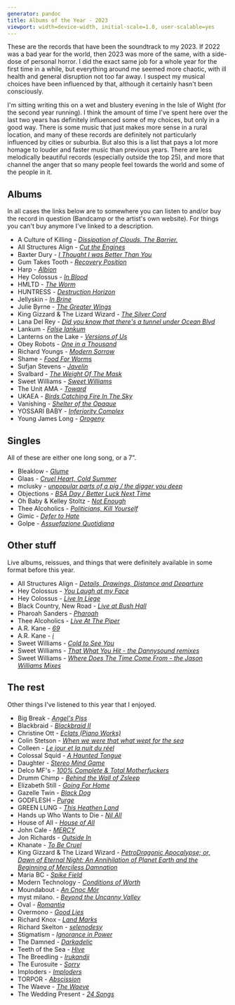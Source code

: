 ```yaml
---
generator: pandoc
title: Albums of the Year - 2023
viewport: width=device-width, initial-scale=1.0, user-scalable=yes
---
```


These are the records that have been the soundtrack to my 2023. If 2022
was a bad year for the world, then 2023 was more of the same, with a
side-dose of personal horror. I did the exact same job for a whole year
for the first time in a while, but everything around me seemed more
chaotic, with ill health and general disruption not too far away. I
suspect my musical choices have been influenced by that, although it
certainly hasn't been consciously.

I'm sitting writing this on a wet and blustery evening in the Isle of
Wight (for the second year running). I think the amount of time I've
spent here over the last two years has definitely influenced some of my
choices, but only in a good way. There is some music that just makes
more sense in a rural location, and many of these records are definitely
not particularly influenced by cities or suburbia. But also this is a
list that pays a lot more homage to louder and faster music than
previous years. There are less melodically beautiful records (especially
outside the top 25), and more that channel the anger that so many people
feel towards the world and some of the people in it.

## Albums

In all cases the links below are to somewhere you can listen to and/or
buy the record in question (Bandcamp or the artist's own website). For
things you can't buy anymore I've linked to a description.

-   A Culture of Killing - [*Dissipation of Clouds. The
    Barrier.*](https://acultureofkilling.bandcamp.com/album/dissipation-of-clouds-the-barrier)
-   All Structures Align - [*Cut the
    Engines*](https://allstructuresalign.bandcamp.com/album/cut-the-engines)
-   Baxter Dury - [*I Thought I was Better Than
    You*](https://baxterdury.bandcamp.com/album/i-thought-i-was-better-than-you)
-   Gum Takes Tooth - [*Recovery
    Position*](https://gumtakestooth.bandcamp.com/album/recovery-position)
-   Harp - [*Albion*](https://harpband.bandcamp.com/album/albion)
-   Hey Colossus - [*In
    Blood*](https://heycolossus.bandcamp.com/album/in-blood)
-   HMLTD - [*The Worm*](https://hmltd.bandcamp.com/album/the-worm)
-   HUNTRESS - [*Destruction
    Horizon*](https://brawlrecords.bandcamp.com/album/destruction-horizon-2)
-   Jellyskin - [*In
    Brine*](https://jellyskin.bandcamp.com/album/in-brine)
-   Julie Byrne - [*The Greater
    Wings*](https://juliembyrne.bandcamp.com/album/the-greater-wings)
-   King Gizzard & The Lizard Wizard - [*The Silver
    Cord*](https://kinggizzard.bandcamp.com/album/the-silver-cord)
-   Lana Del Rey - [*Did you know that there's a tunnel under Ocean
    Blvd*](https://www.theguardian.com/music/2023/dec/15/the-50-best-albums-of-2023-no-6-lana-del-rey-did-you-know-that-theres-a-tunnel-under-ocean-blvd)
-   Lankum - [*False
    lankum*](https://lankum.bandcamp.com/album/false-lankum)
-   Lanterns on the Lake - [*Versions of
    Us*](https://lanternsonthelake.bandcamp.com/album/versions-of-us)
-   Obey Robots - [*One in a
    Thousand*](https://penfriendrocks.bandcamp.com/album/one-in-a-thousand-2)
-   Richard Youngs - [*Modern
    Sorrow*](https://blacktruffle.bandcamp.com/album/modern-sorrow)
-   Shame - [*Food For
    Worms*](https://shamebanduk.bandcamp.com/album/food-for-worms)
-   Sufjan Stevens -
    [*Javelin*](https://sufjanstevens.bandcamp.com/album/javelin)
-   Svalbard - [*The Weight Of The
    Mask*](https://svalbard.bandcamp.com/album/the-weight-of-the-mask)
-   Sweet Williams - [*Sweet
    Williams*](https://sweetwilliams.bandcamp.com/album/sweet-williams-2)
-   The Unit AMA -
    [*Toward*](https://theunitama.bandcamp.com/album/toward)
-   UKAEA - [*Birds Catching Fire In The
    Sky*](https://ukaea.bandcamp.com/album/birds-catching-fire-in-the-sky-2)
-   Vanishing - [*Shelter of the
    Opaque*](https://thequietus.com/articles/33357-vanishing-interview)
-   YOSSARI BABY - [*Inferiority
    Complex*](https://yossaribaby.bandcamp.com/album/inferiority-complex)
-   Young James Long -
    [*Orogeny*](https://youngjameslongband.bandcamp.com/album/orogeny-2)

## Singles

All of these are either one long song, or a 7".

-   Bleaklow - [*Glume*](https://bleaklownoise.bandcamp.com/album/glume)
-   Glaas - [*Cruel Heart, Cold
    Summer*](https://staticshockrecords.bandcamp.com/album/cruel-heart-cold-summer)
-   mclusky - [*unpopular parts of a pig / the digger you
    deep*](https://mcluskymclusky.bandcamp.com/album/unpopular-parts-of-a-pig-the-digger-you-deep)
-   Objections - [*BSA Day / Better Luck Next
    Time*](https://objections.bandcamp.com/album/bsa-day-better-luck-next-time)
-   Oh Baby & Kelley Stoltz - [*Not
    Enough*](https://state51.greedbag.com/buy/singularity-11-not-enough/)
-   Thee Alcoholics - [*Politicians, Kill
    Yourself*](https://thee-alcoholics.bandcamp.com/album/politicians-kill-yourself)
-   Gimic - [*Defer to
    Hate*](https://gimic.bandcamp.com/album/defer-to-hate)
-   Golpe - [*Assuefazione
    Quotidiana*](https://staticshockrecords.bandcamp.com/album/assuefazione-quotidiana)

## Other stuff

Live albums, reissues, and things that were definitely available in some
format before this year.

-   All Structures Align - [*Details, Drawings, Distance and
    Departure*](https://allstructuresalign.bandcamp.com/album/details-drawings-distance-and-departure)
-   Hey Colossus - [*You Laugh at my
    Face*](https://heycolossus.bandcamp.com/album/you-laugh-at-my-face)
-   Hey Colossus - [*Live In
    Liege*](https://heycolossus.bandcamp.com/album/live-in-liege-2)
-   Black Country, New Road - [*Live at Bush
    Hall*](https://blackcountrynewroad.bandcamp.com/album/live-at-bush-hall)
-   Pharoah Sanders -
    [*Pharoah*](https://pharoahsanders.bandcamp.com/album/pharoah)
-   Thee Alcoholics - [*Live At The
    Piper*](https://thee-alcoholics.bandcamp.com/album/live-at-the-piper)
-   A.R. Kane - [*69*](https://arkaneband.bandcamp.com/album/69)
-   A.R. Kane - [*i*](https://arkaneband.bandcamp.com/album/i)
-   Sweet Williams - [*Cold to See
    You*](https://www.last.fm/music/Sweet+Williams/Cold+to+See+You)
-   Sweet Williams - [*That What You Hit - the Dannysound
    remixes*](https://sweetwilliams.bandcamp.com/album/that-what-you-hit-the-dannysound-remixes)
-   Sweet Williams - [*Where Does The Time Come From - the Jason
    Williams
    Mixes*](https://sweetwilliams.bandcamp.com/album/where-does-the-time-come-from-the-jason-williams-mixes)

## The rest

Other things I've listened to this year that I enjoyed.

-   Big Break - [*Angel's
    Piss*](https://big-break.bandcamp.com/album/angels-piss)
-   Blackbraid - [*Blackbraid
    II*](https://blackbraid.bandcamp.com/album/blackbraid-ii)
-   Christine Ott - [*Eclats (Piano
    Works)*](https://christineott.bandcamp.com/album/eclats-piano-works)
-   Colin Stetson - [*When we were that what wept for the
    sea*](https://colinstetson.bandcamp.com/album/when-we-were-that-what-wept-for-the-sea)
-   Colleen - [*Le jour et la nuit du
    r​é​el*](https://colleencolleen.bandcamp.com/album/le-jour-et-la-nuit-du-r-el)
-   Colossal Squid - [*A Haunted
    Tongue*](https://adambettscolossalsquid.bandcamp.com/album/a-haunted-tongue)
-   Daughter - [*Stereo Mind
    Game*](https://pitchfork.com/reviews/albums/daughter-stereo-mind-game/)
-   Delco MF's - [*100% Complete & Total
    Motherfuckers*](https://staticshockrecords.bandcamp.com/album/100-complete-total-motherfuckers)
-   Drumm Chimp - [*Behind the Wall of
    Zsleep*](https://drummchimp.bandcamp.com/album/behind-the-wall-of-zzleep)
-   Elizabeth Still - [*Going For
    Home*](https://estill.bandcamp.com/album/going-for-home)
-   Gazelle Twin - [*Black
    Dog*](https://gazelletwin.bandcamp.com/album/black-dog)
-   GODFLESH - [*Purge*](https://godflesh1.bandcamp.com/album/purge)
-   GREEN LUNG - [*This Heathen
    Land*](https://greenlung.bandcamp.com/album/this-heathen-land)
-   Hands up Who Wants to Die - [*Nil
    All*](https://handsupwhowantstodie.bandcamp.com/album/nil-all)
-   House of All - [*House of
    All*](https://houseofall.bandcamp.com/album/house-of-all)
-   John Cale -
    [*MERCY*](https://pitchfork.com/reviews/albums/john-cale-mercy/)
-   Jon Richards - [*Outside
    In*](https://jon-richards.bandcamp.com/album/outside-in)
-   Khanate - [*To Be
    Cruel*](https://khanate.bandcamp.com/album/to-be-cruel)
-   King Gizzard & The Lizard Wizard - [*PetroDragonic Apocalypse; or,
    Dawn of Eternal Night: An Annihilation of Planet Earth and the
    Beginning of Merciless
    Damnation*](https://kinggizzard.bandcamp.com/album/petrodragonic-apocalypse-or-dawn-of-eternal-night-an-annihilation-of-planet-earth-and-the-beginning-of-merciless-damnation)
-   Maria BC - [*Spike
    Field*](https://mariabc.bandcamp.com/album/spike-field)
-   Modern Technology - [*Conditions of
    Worth*](https://modern-technology.bandcamp.com/album/conditions-of-worth)
-   Moundabout - [*An Cnoc
    Mór*](https://moundabout.bandcamp.com/album/an-cnoc-m-r)
-   myst milano. - [*Beyond the Uncanny
    Valley*](https://mystmilano.bandcamp.com/album/beyond-the-uncanny-valley)
-   Oval - [*Romantiq*](https://oval.bandcamp.com/album/romantiq)
-   Overmono - [*Good
    Lies*](https://overmono.bandcamp.com/album/good-lies)
-   Richard Knox - [*Land
    Marks*](https://slowsecret.bandcamp.com/album/land-marks)
-   Richard Skelton -
    [*selenodesy*](https://phantomlimblabel.bandcamp.com/album/selenodesy)
-   Stigmatism - [*Ignorance in
    Power*](https://staticshockrecords.bandcamp.com/album/ignorance-in-power)
-   The Damned -
    [*Darkadelic*](https://www.loudersound.com/reviews/the-damned-darkadelic-album-review)
-   Teeth of the Sea -
    [*Hive*](https://teethofthesea.bandcamp.com/album/hive)
-   The Breedling -
    [*Irukandji*](https://thebreedling.bandcamp.com/album/irukandji)
-   The Eurosuite -
    [*Sorry*](https://humanworth.bandcamp.com/album/sorry)
-   Imploders -
    [*Imploders*](https://staticshockrecords.bandcamp.com/album/imploders)
-   TORPOR -
    [*Abscission*](https://humanworth.bandcamp.com/album/abscission)
-   The Waeve - [*The
    Waeve*](https://thewaeve.bandcamp.com/album/the-waeve)
-   The Wedding Present - [*24
    Songs*](https://hhbtm.bandcamp.com/album/24-songs)
